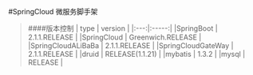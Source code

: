 #SpringCloud 微服务脚手架

>####版本控制 
|   type   | version |
|:---:|:-----:|
|SpringBoot |  2.1.1.RELEASE | 
|SpringCloud |  Greenwich.RELEASE |
|SpringCloudALiBaBa |  2.1.1.RELEASE |
|SpringCloudGateWay |  2.1.1.RELEASE |
|druid |  RELEASE(1.1.21) |
|mybatis |  1.3.2 |
|mysql |  RELEASE |




